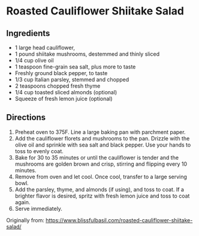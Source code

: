 Roasted Cauliflower Shiitake Salad
=========

Ingredients
-----------
 * 1 large head cauliflower,
 * 1 pound shiitake mushrooms, destemmed and thinly sliced
 * 1/4 cup olive oil
 * 1 teaspoon fine-grain sea salt, plus more to taste
 * Freshly ground black pepper, to taste
 * 1/3 cup Italian parsley, stemmed and chopped
 * 2 teaspoons chopped fresh thyme
 * 1/4 cup toasted sliced almonds (optional)
 * Squeeze of fresh lemon juice (optional)

Directions
---------
 1. Preheat oven to 375F. Line a large baking pan with parchment paper.
 2. Add the cauliflower florets and mushrooms to the pan. Drizzle with the olive oil and sprinkle with sea salt and black pepper. Use your hands to toss to evenly coat.
 3. Bake for 30 to 35 minutes or until the cauliflower is tender and the mushrooms are golden brown and crisp, stirring and flipping every 10 minutes.
 4. Remove from oven and let cool. Once cool, transfer to a large serving bowl.
 5. Add the parsley, thyme, and almonds (if using), and toss to coat. If a brighter flavor is desired, spritz with fresh lemon juice and toss to coat again.
 6. Serve immediately.

Originally from:
  https://www.blissfulbasil.com/roasted-cauliflower-shiitake-salad/
